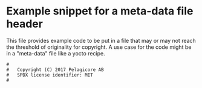 # Example snippet for a meta-data file header
This file provides example code to be put in a file that may or may not reach the threshold of originality for copyright. A use case for the code might be in a "meta-data" file like a yocto recipe.

```
#
#   Copyright (C) 2017 Pelagicore AB
#   SPDX license identifier: MIT
#
```
